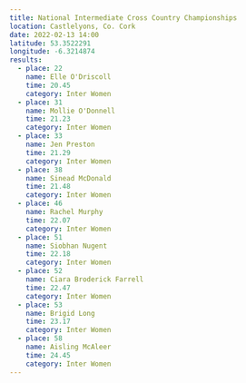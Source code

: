 ```yaml
---
title: National Intermediate Cross Country Championships
location: Castlelyons, Co. Cork
date: 2022-02-13 14:00
latitude: 53.3522291
longitude: -6.3214874
results:
  - place: 22
    name: Elle O'Driscoll
    time: 20.45
    category: Inter Women
  - place: 31
    name: Mollie O'Donnell
    time: 21.23
    category: Inter Women
  - place: 33
    name: Jen Preston
    time: 21.29
    category: Inter Women
  - place: 38
    name: Sinead McDonald
    time: 21.48
    category: Inter Women
  - place: 46
    name: Rachel Murphy
    time: 22.07
    category: Inter Women
  - place: 51
    name: Siobhan Nugent
    time: 22.18
    category: Inter Women
  - place: 52
    name: Ciara Broderick Farrell
    time: 22.47
    category: Inter Women
  - place: 53
    name: Brigid Long
    time: 23.17
    category: Inter Women
  - place: 58
    name: Aisling McAleer
    time: 24.45
    category: Inter Women
---
```

